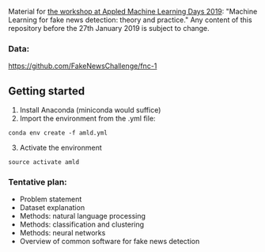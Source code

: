 Material for [the workshop at Appled Machine Learning Days 2019](https://www.appliedmldays.org/): "Machine Learning for fake news detection: theory and practice." Any content of this repository before the 27th January 2019 is subject to change.




### Data: 
https://github.com/FakeNewsChallenge/fnc-1


## Getting started

1. Install Anaconda (miniconda would suffice)
2. Import the environment from the .yml file:

~~~
conda env create -f amld.yml
~~~

3. Activate the environment
~~~
source activate amld
~~~

### Tentative plan: 
- Problem statement
- Dataset explanation
- Methods: natural language processing
- Methods: classification and clustering 
- Methods: neural networks
- Overview of common software for fake news detection
